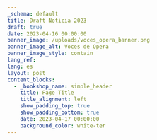 ```yaml
---
_schema: default
title: Draft Noticia 2023
draft: true
date: 2023-04-16 00:00:00
banner_image: /uploads/voces_opera_banner.png
banner_image_alt: Voces de Opera
banner_image_style: contain
lang_ref:
lang: es
layout: post
content_blocks:
  - _bookshop_name: simple_header
    title: Page Title
    title_alignment: left
    show_padding_top: true
    show_padding_bottom: true
    date: 2023-04-17 00:00:00
    background_color: white-ter
---
```

